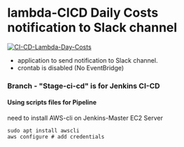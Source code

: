 # lambda-CICD Daily Costs notification to Slack channel

[![CI-CD-Lambda-Day-Costs](https://github.com/Vitalikys/Lambda_Slack_Daily_Cost/actions/workflows/to-lambda.yml/badge.svg)](https://github.com/Vitalikys/Lambda_Slack_Daily_Cost/actions/workflows/to-lambda.yml)


- application to send notification to Slack channel.
- crontab is disabled (No EventBridge)


### Branch - "Stage-ci-cd" is for Jenkins CI-CD

#### Using scripts files for Pipeline

need to install AWS-cli on Jenkins-Master EC2 Server

```shell
sudo apt install awscli
aws configure # add credentials
```

